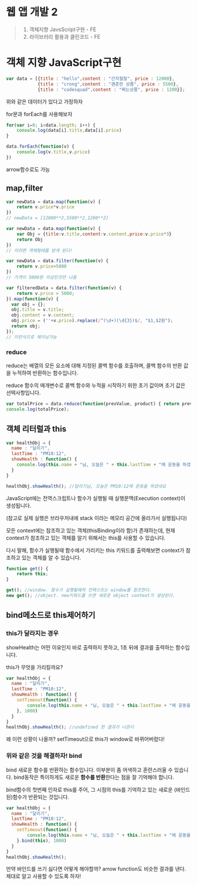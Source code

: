 # 웹 앱 개발 2

> 1. 객체지향 JavsScript구현 - FE
> 2. 라이브러리 활용과 클린코드 - FE

# 객체 지향 JavaScript구현

```javascript
var data = [{title : "hello",content : "간지철철", price : 12000},
            {title : "crong",content : "괜춘한 상품", price : 5500},
            {title : "codesquad",content : "쩌는상품", price : 1200}];
```

위와 같은 데이터가 있다고 가정하자

for문과 forEach를 사용해보자

```javascript
for(var i=0; i<data.length; i++) {
    console.log(data[i].title,data[i].price)
}

data.forEach(function(v) {
    console.log(v.title,v.price)
})
```

arrow함수로도 가능

## map,filter

```javascript
var newData = data.map(function(v) {
    return v.price*v.price
})
// newData = [12000**2,5500**2,1200**2]

var newData = data.map(function(v) {
    var Obj = {title:v.title,content:v.content,price:v.price*3}
    return Obj
})
// 이러면 객체형태를 받게 된다!

var newData = data.filter(function(v) {
    return v.price>5000
})
// 가격이 5000원 이상인것만 나옴

var filteredData = data.filter(function(v) {
    return v.price > 5000;
}).map(function(v) {
  var obj = {};
  obj.title = v.title;
  obj.content = v.content;
  obj.price = (''+v.price).replace(/^(\d+)(\d{3})$/, "$1,$2원");
  return obj;
});
// 이런식으로 체이닝가능
```

### reduce

reduce는 배열의 모든 요소에 대해 지정된 콜백 함수를 호출하며, 콜백 함수의 반환 값을 누적하여 반환하는 함수입니다.

reduce 함수의 매개변수로 콜백 함수와 누적을 시작하기 위한 초기 값이며 초기 값은 선택사항입니다.

```javascript
var totalPrice = data.reduce(function(prevValue, product) { return prevValue + product.price; }, 0);
console.log(totalPrice);
```



## 객체 리터럴과 this

```javascript
var healthObj = {
  name : "달리기",
  lastTime : "PM10:12",
  showHealth : function() {
    console.log(this.name + "님, 오늘은 " + this.lastTime + "에 운동을 하셨네요");
  }
}

healthObj.showHealth(); //달리기님, 오늘은 PM10:12에 운동을 하셨네요
```

JavaScript에는 전역스크립트나 함수가 실행될 때 실행문맥(Execution context)이 생성됩니다.

(참고로 실제 실행은 브라우저내에 stack 이라는 메모리 공간에 올라가서 실행됩니다)

모든 context에는 참조하고 있는 객체(thisBinding이라 함)가 존재하는데, 현재 context가 참조하고 있는 객체를 알기 위해서는 this를 사용할 수 있습니다.

다시 말해, 함수가 실행될때 함수에서 가리키는 this 키워드를 출력해보면 context가 참조하고 있는 객체를 알 수 있습니다.

```javascript
function get() {
    return this;
}

get(); //window. 함수가 실행될때의 컨텍스트는 window를 참조한다.
new get(); //object. new키워드를 쓰면 새로운 object context가 생성된다.
```



## bind메소드로 this제어하기

### this가 달라지는 경우

showHealth는 어떤 이유인지 바로 출력하지 못하고, 1초 뒤에 결과를 출력하는 함수입니다.

this가 무엇을 가리킬까요? 

```javascript
var healthObj = {
  name : "달리기",
  lastTime : "PM10:12",
  showHealth : function() {
    setTimeout(function() {
        console.log(this.name + "님, 오늘은 " + this.lastTime + "에 운동을 하셨네요");      
    }, 1000)
  }
}
healthObj.showHealth(); //undefined 한 결과가 나온다
```

왜 이런 상황이 나올까? setTimeout으로 this가 window로 바뀌어버렸다!

### 위와 같은 것을 해결하자! bind

bind 새로운 함수를 반환하는 함수입니다. 이부분이 좀 어색하고 혼란스러울 수 있습니다. bind동작은 특이하게도 새로운 **함수를 반환**한다는 점을 잘 기억해야 합니다. 

bind함수의 첫번째 인자로 this를 주어, 그 시점의 this를 기억하고 있는 새로운 (바인드된)함수가 반환되는 것입니다.

```javascript
var healthObj = {
  name : "달리기",
  lastTime : "PM10:12",
  showHealth : function() {
    setTimeout(function() {
        console.log(this.name + "님, 오늘은 " + this.lastTime + "에 운동을 하셨네요");      
    }.bind(this), 1000)
  }
}
healthObj.showHealth();
```

만약 바인드를 쓰기 싫다면 어떻게 해야할까? arrow function도 비슷한 결과를 낸다. 제대로 알고 사용할 수 있도록 하자!